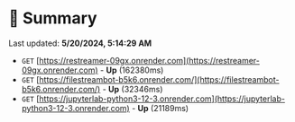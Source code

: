 # 📖 Summary
Last updated: **5/20/2024, 5:14:29 AM**

- `GET` [https://restreamer-09gx.onrender.com](https://restreamer-09gx.onrender.com) - **Up** (162380ms)
- `GET` [https://filestreambot-b5k6.onrender.com/](https://filestreambot-b5k6.onrender.com/) - **Up** (32346ms)
- `GET` [https://jupyterlab-python3-12-3.onrender.com](https://jupyterlab-python3-12-3.onrender.com) - **Up** (21189ms)
